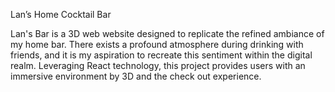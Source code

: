 Lan’s Home Cocktail  Bar

Lan's Bar is a 3D web website designed to replicate the refined ambiance of my home bar. There exists a profound atmosphere during drinking with friends, and it is my aspiration to recreate this sentiment within the digital realm. Leveraging React technology, this project provides users with an immersive environment by 3D and the check out experience.

